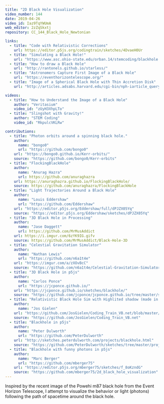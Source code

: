 ```yaml
---
title: "2D Black Hole Visualization"
video_number: 144
date: 2019-04-26
video_id: Iaz9TqYWUmA
web_editor: 2zZqSkxtj
repository: CC_144_Black_Hole_Newtonian

links:
  - title: "Code with Relativistic Corrections"
    url: https://editor.p5js.org/codingtrain/sketches/4DvaeH0Ur
  - title: "Simulating a Black Hole!"
    url: "https://www.asc.ohio-state.edu/orban.14/stemcoding/blackhole.html"
  - title: "How to draw a Black Hole"
    url: "http://rantonels.github.io/starless/"
  - title: "Astronomers Capture First Image of a Black Hole"
    url: "https://eventhorizontelescope.org/"
  - title: "Image of a Spherical Black Hole with Thin Accretion Disk"
    url: "http://articles.adsabs.harvard.edu/cgi-bin/nph-iarticle_query?1979A&A....75..228L"

videos:
  - title: "How to Understand the Image of a Black Hole"
    author: "Veritasium"
    video_id: "zUyH3XhpLTo"
  - title: "Slingshot with Gravity!"
    author: "STEM Coding"
    video_id: "RkpulcVKLRw"

contributions:
  - title: "Photon orbits around a spinning black hole."
    author:
      name: "bongo0"
      url: "https://github.com/bongo0"
    url: "https://bongo0.github.io/Kerr-orbits/"
    source: "https://github.com/bongo0/Kerr-orbits"
  - title: "FlockingBlackHole"
    author:
      name: "Anurag Hazra"
      url: https://github.com/anuraghazra
    url: https://anuraghazra.github.io/FlockingBlackHole/
    source: https://github.com/anuraghazra/FlockingBlackHole
  - title: "Light Trajectories Around a Black Hole"
    author:
      name: "Louis Eddershaw"
      url: "https://github.com/Eddershaw"
    url: "https://editor.p5js.org/Eddershaw/full/dPJZX05Yq"
    source: "https://editor.p5js.org/Eddershaw/sketches/dPJZX05Yq"
  - title: "3D Black Hole in Processing"
    author:
      name: "Jase Daggett"
      url: https://github.com/MrMusAddict
    url: https://i.imgur.com/6zYK9IG.gifv
    source: https://github.com/MrMusAddict/Black-Hole-3D
  - title: "Celestial Gravitation Simulator"
    author:
      name: "Nathan Lewis"
      url: "https://github.com/n6a1t4e"
    url: "https://imgur.com/a/zXOvBcC"
    source: "https://github.com/n6a1t4e/Celestial-Gravitation-Simulator"
  - title: "3D Black Hole in p5js"
    author:
      name: "Carlos Ponce"
      url: "https://jcponce.github.io/"
    url: "https://jcponce.github.io/sketches/blackhole/"
    source: "https://github.com/jcponce/jcponce.github.io/tree/master/sketches/blackhole"
  - title: "Relativistic Black Hole Sim with Highlited shadow (made in VB.net)"
    author:
      name: "Jos Gielen"
    url: "https://github.com/JosGielen/Coding_Train_VB.net/blob/master/CC144%20Black%20Hole%20Visualization/Example/RedShadow.jpg"
    source: "https://github.com/JosGielen/Coding_Train_VB.net"
  - title: "Blackhole in p5js"
    author:
      name: "Peter Dulworth"
      url: "https://github.com/PeterDulworth"
    url: "http://sketches.peterdulworth.com/projects/blackhole.html"
    source: "https://github.com/PeterDulworth/sketches/tree/master/projects/blackhole"
  - title: "Blackhole with funny photons in p5js"
    author:
      name: "Marc Berger"
      url: "https://github.com/mberger75"
    url: "https://editor.p5js.org/mberger75/sketches/f_8oKzndG"
    source: "https://github.com/mberger75/2d_black_hole_visualization"
---
```


Inspired by the recent image of the Powehi m87 black hole from the Event Horizon Telescope, I attempt to visualize the behavior or light (photons) following the  path of spacetime around the black hole.
